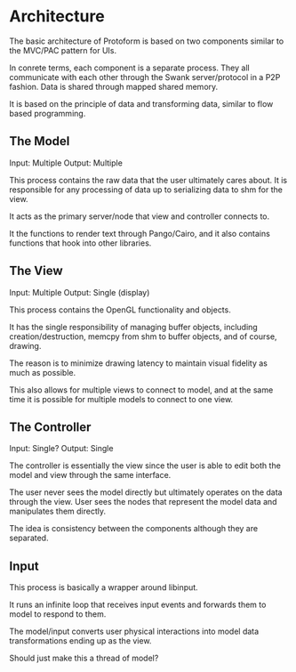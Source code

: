 Architecture
============

The basic architecture of Protoform is based on two components similar
to the MVC/PAC pattern for UIs.

In conrete terms, each component is a separate process. They all 
communicate with each other through the Swank server/protocol in a P2P 
fashion. Data is shared through mapped shared memory.

It is based on the principle of data and transforming data, similar to
flow based programming.

## The Model

Input:  Multiple
Output: Multiple

This process contains the raw data that the user ultimately cares about.
It is responsible for any processing of data up to serializing data to
shm for the view.

It acts as the primary server/node that view and controller connects to.

It the functions to render text through Pango/Cairo, and it also 
contains functions that hook into other libraries.

## The View

Input:  Multiple
Output: Single (display)

This process contains the OpenGL functionality and objects. 

It has the single responsibility of managing buffer objects, including 
creation/destruction, memcpy from shm to buffer objects, and of course,
drawing. 

The reason is to minimize drawing latency to maintain visual fidelity 
as much as possible.

This also allows for multiple views to connect to model, and at the same
time it is possible for multiple models to connect to one view.

## The Controller

Input:  Single?
Output: Single

The controller is essentially the view since the user is able to edit 
both the model and view through the same interface.

The user never sees the model directly but ultimately operates on the 
data through the view. User sees the nodes that represent the model data
and manipulates them directly.

The idea is consistency between the components although they are 
separated.

## Input

This process is basically a wrapper around libinput. 

It runs an infinite loop that receives input events and forwards them to
model to respond to them.

The model/input converts user physical interactions into model data
transformations ending up as the view.

Should just make this a thread of model?